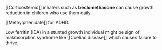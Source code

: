 [[Corticosteroid]] inhalers such as **beclomethasone** can cause growth reduction in children who use them daily.

[[Methylphenidate]] for ADHD. 

Low ferritin (IDA) in a stunted growth individual might be sign of malabsorption syndrome like [[Coeliac disease]] which causes failure to thrive.